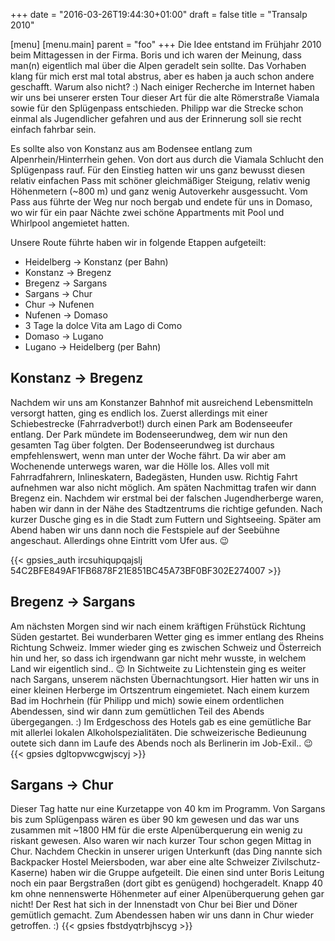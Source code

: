 +++
date = "2016-03-26T19:44:30+01:00"
draft = false
title = "Transalp 2010"

[menu]
  [menu.main]
    parent = "foo"
+++
Die Idee entstand im Frühjahr 2010 beim Mittagessen in der Firma. Boris und ich waren der Meinung, dass man(n) eigentlich mal über die Alpen geradelt sein sollte. Das Vorhaben klang für mich erst mal total abstrus, aber es haben ja auch schon andere geschafft. Warum also nicht? :) Nach einiger Recherche im Internet haben wir uns bei unserer ersten Tour dieser Art für die alte Römerstraße Viamala sowie für den Splügenpass entschieden. Philipp war die Strecke schon einmal als Jugendlicher gefahren und aus der Erinnerung soll sie recht einfach fahrbar sein.

Es sollte also von Konstanz aus am Bodensee entlang zum Alpenrhein/Hinterrhein gehen. Von dort aus durch die Viamala Schlucht den Splügenpass rauf. Für den Einstieg hatten wir uns ganz bewusst diesen relativ einfachen Pass mit schöner gleichmäßiger Steigung, relativ wenig Höhenmetern (~800 m) und ganz wenig Autoverkehr ausgessucht. Vom Pass aus führte der Weg nur noch bergab und endete für uns in Domaso, wo wir für ein paar Nächte zwei schöne Appartments mit Pool und Whirlpool angemietet hatten.

Unsere Route führte haben wir in folgende Etappen aufgeteilt:

* Heidelberg -> Konstanz (per Bahn)
* Konstanz -> Bregenz
* Bregenz -> Sargans
* Sargans -> Chur
* Chur -> Nufenen
* Nufenen -> Domaso
* 3 Tage la dolce Vita am Lago di Como
* Domaso -> Lugano
* Lugano -> Heidelberg (per Bahn)

## Konstanz -> Bregenz
Nachdem wir uns am Konstanzer Bahnhof mit ausreichend Lebensmitteln versorgt hatten, ging es endlich los. Zuerst allerdings mit einer Schiebestrecke (Fahrradverbot!) durch einen Park am Bodenseeufer entlang. Der Park mündete im Bodenseerundweg, dem wir nun den gesamten Tag über folgten.
Der Bodenseerundweg ist durchaus empfehlenswert, wenn man unter der Woche fährt. Da wir aber am Wochenende unterwegs waren, war die Hölle los. Alles voll mit Fahrradfahrern, Inlineskatern, Badegästen, Hunden usw. Richtig Fahrt aufnehmen war also nicht möglich.
Am späten Nachmittag trafen wir dann Bregenz ein. Nachdem wir erstmal bei der falschen Jugendherberge waren, haben wir dann in der Nähe des Stadtzentrums die richtige gefunden. Nach kurzer Dusche ging es in die Stadt zum Futtern und Sightseeing. Später am Abend haben wir uns dann noch die Festspiele auf der Seebühne angeschaut. Allerdings ohne Eintritt vom Ufer aus. 😉

{{< gpsies_auth ircsuhiqupqajslj 54C2BFE849AF1FB6878F21E851BC45A73BF0BF302E274007 >}}
## Bregenz -> Sargans
Am nächsten Morgen sind wir nach einem kräftigen Frühstück Richtung Süden gestartet. Bei wunderbaren Wetter ging es immer entlang des Rheins Richtung Schweiz. Immer wieder ging es zwischen Schweiz und Österreich hin und her, so dass ich irgendwann gar nicht mehr wusste, in welchem Land wir eigentlich sind.. 😉 In Sichtweite zu Lichtenstein ging es weiter nach Sargans, unserem nächsten Übernachtungsort.
Hier hatten wir uns in einer kleinen Herberge im Ortszentrum eingemietet. Nach einem kurzem Bad im Hochrhein (für Philipp und mich) sowie einem ordentlichen Abendessen, sind wir dann zum gemütlichen Teil des Abends übergegangen. :) Im Erdgeschoss des Hotels gab es eine gemütliche Bar mit allerlei lokalen Alkoholspezialitäten.
Die schweizerische Bedieunung outete sich dann im Laufe des Abends noch als Berlinerin im Job-Exil.. 😉
{{< gpsies dgltopvwcgwjscyj >}}

## Sargans -> Chur
Dieser Tag hatte nur eine Kurzetappe von 40 km im Programm. Von Sargans bis zum Splügenpass wären es über 90 km gewesen und das war uns zusammen mit ~1800 HM für die erste Alpenüberquerung ein wenig zu riskant gewesen. Also waren wir nach kurzer Tour schon gegen Mittag in Chur. Nachdem Checkin in unserer urigen Unterkunft (das Ding nannte sich Backpacker Hostel Meiersboden, war aber eine alte Schweizer Zivilschutz-Kaserne) haben wir die Gruppe aufgeteilt. Die einen sind unter Boris Leitung noch ein paar Bergstraßen (dort gibt es genügend) hochgeradelt. Knapp 40 km ohne nennenswerte Höhenmeter auf einer Alpenüberquerung gehen gar nicht! Der Rest hat sich in der Innenstadt von Chur bei Bier und Döner gemütlich gemacht. Zum Abendessen haben wir uns dann in Chur wieder getroffen. :)
{{< gpsies fbstdyqtrbjhscyg >}}
